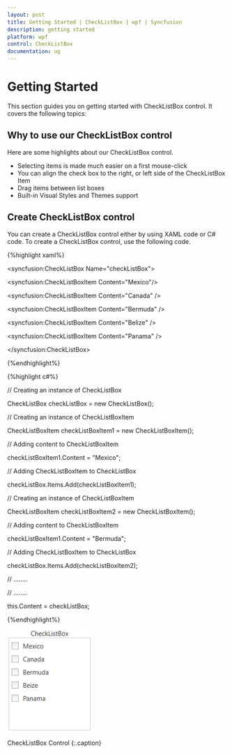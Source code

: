 ```yaml
---
layout: post
title: Getting Started | CheckListBox | wpf | Syncfusion
description: getting started
platform: wpf
control: CheckListBox
documentation: ug
---
```


# Getting Started

This section guides you on getting started with CheckListBox control. It covers the following topics:

## Why to use our CheckListBox control

Here are some highlights about our CheckListBox control.

* Selecting items is made much easier on a first mouse-click
* You can align the check box to the right, or left side of the CheckListBox Item
* Drag items between list boxes
* Built-in Visual Styles and Themes support

## Create CheckListBox control


You can create a CheckListBox control either by using XAML code or C# code. To create a CheckListBox control, use the following code.


{%highlight xaml%}


<!-- Adding CheckListBox -->

<syncfusion:CheckListBox Name="checkListBox">

<!-- Adding CheckListBox items -->  
  
<syncfusion:CheckListBoxItem Content="Mexico"/> 
 
<syncfusion:CheckListBoxItem Content="Canada" /> 
  
<syncfusion:CheckListBoxItem Content="Bermuda" />  
  
<syncfusion:CheckListBoxItem Content="Belize" />  
 
<syncfusion:CheckListBoxItem Content="Panama" />

</syncfusion:CheckListBox></td></tr>
	
{%endhighlight%}


{%highlight c#%}

// Creating an instance of CheckListBox

   CheckListBox checkListBox = new CheckListBox();
   
// Creating an instance of CheckListBoxItem

   CheckListBoxItem checkListBoxItem1 = new CheckListBoxItem();
   
// Adding content to CheckListBoxItem

   checkListBoxItem1.Content = "Mexico";
   
// Adding CheckListBoxItem to CheckListBox

  checkListBox.Items.Add(checkListBoxItem1); 
  
// Creating an instance of CheckListBoxItem

   CheckListBoxItem checkListBoxItem2 = new CheckListBoxItem();
   
// Adding content to CheckListBoxItem

   checkListBoxItem1.Content = "Bermuda";
   
// Adding CheckListBoxItem to CheckListBox

   checkListBox.Items.Add(checkListBoxItem2); 
   
// ........

// ........

this.Content = checkListBox;   

{%endhighlight%}

![](Getting-Started_images/Getting-Started_img1.png)

CheckListBox Control
{:.caption}